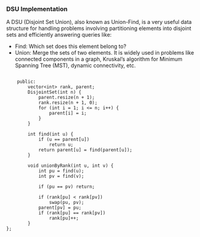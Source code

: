 ### DSU Implementation

A DSU (Disjoint Set Union), also known as Union-Find, is a very useful data structure for handling problems involving partitioning elements into disjoint sets and efficiently answering queries like:
- Find: Which set does this element belong to?
- Union: Merge the sets of two elements.
It is widely used in problems like connected components in a graph, Kruskal’s algorithm for Minimum Spanning Tree (MST), dynamic connectivity, etc.

```class DisjointSet {

	public:
		vector<int> rank, parent;
		DisjointSet(int n) {
			parent.resize(n + 1);
			rank.resize(n + 1, 0);
			for (int i = 1; i <= n; i++) {
				parent[i] = i;
			}
		}

		int find(int u) {
			if (u == parent[u])
				return u;
			return parent[u] = find(parent[u]);
		}

		void unionByRank(int u, int v) {
			int pu = find(u);
			int pv = find(v);

			if (pu == pv) return;

			if (rank[pu] < rank[pv])
			    swap(pu, pv);
			parent[pv] = pu;
			if (rank[pu] == rank[pv])
			    rank[pu]++;
		}
};
```
